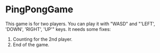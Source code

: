 # PingPongGame

This game is for two players. You can play it with "WASD" and "'LEFT', 'DOWN', 'RIGHT', 'UP'" keys.
It needs some fixes:
1. Counting for the 2nd player.
2. End of the game.
